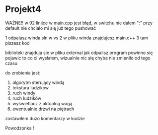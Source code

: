 # Projekt4

WAŻNE!!
w 92 linijce w main.cpp jest błąd, w switchu nie dałem ":" przy default nie chciało mi się już tego pushować

1 odpalasz winda.sln w vs
2 w pliku winda znajdujesz main.c++
3 tam piszesz kod

biblioteki znajduja sie w pliku external
jak odpalisz program powinno się pojawic to co ci wysłałem, wizualnie nic się chyba nie zmieniło od tego czasu

do zrobienia jest:
1. algorytm sterujący windą
2. tekstura ludzików
3. ruch windy
4. ruch ludzików
5. wyświetlacz z aktualną wagą
6. ewentualnie drzwi na piętrach

zostawiłem dużo komentarzy w kodzie

Powodzonka !
